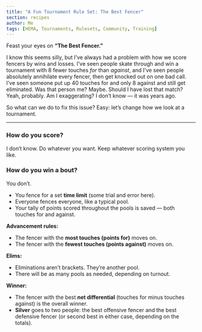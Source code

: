 ```yaml
---
title: "A Fun Tournament Rule Set: The Best Fencer"
section: recipes
author: Me
tags: [HEMA, Tournaments, Rulesets, Community, Training]
---
```


Feast your eyes on **“The Best Fencer.”**

I know this seems silly, but I’ve always had a problem with how we score fencers by wins and losses. I’ve seen people skate through and win a tournament with 8 fewer touches *for* than *against*, and I’ve seen people absolutely annihilate every fencer, then get knocked out on one bad call. I’ve seen someone put up 40 touches for and only 8 against and still get eliminated. Was that person me? Maybe. Should I have lost that match? Yeah, probably. Am I exaggerating? I don’t know — it was years ago.  

So what can we do to fix this issue? Easy: let’s change how we look at a tournament.

---

### How do you score?  
I don’t know. Do whatever you want. Keep whatever scoring system you like.  

### How do you win a bout?  
You don’t.  

- You fence for a set **time limit** (some trial and error here).  
- Everyone fences everyone, like a typical pool.  
- Your tally of points scored throughout the pools is saved — both touches for and against.  

**Advancement rules:**  
- The fencer with the **most touches (points for)** moves on.  
- The fencer with the **fewest touches (points against)** moves on.  

**Elims:**  
- Eliminations aren’t brackets. They’re another pool.  
- There will be as many pools as needed, depending on turnout.  

**Winner:**  
- The fencer with the best **net differential** (touches for minus touches against) is the overall winner.  
- **Silver** goes to two people: the best offensive fencer and the best defensive fencer (or second best in either case, depending on the totals).  
